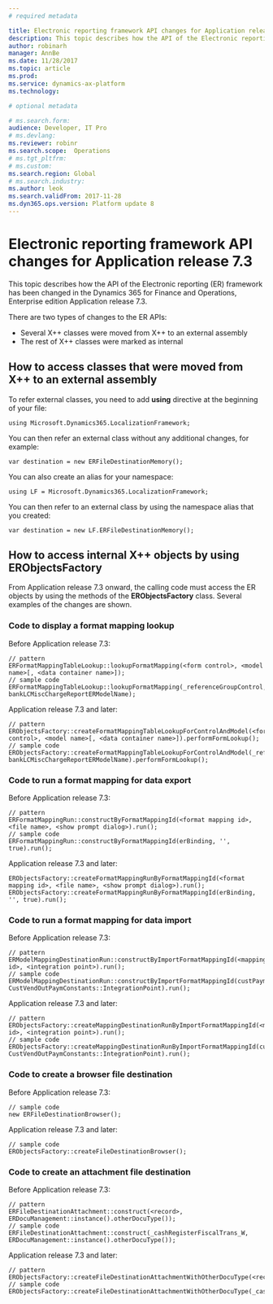 ```yaml
---
# required metadata

title: Electronic reporting framework API changes for Application release 7.3
description: This topic describes how the API of the Electronic reporting (ER) framework has been changed in the Dynamics 365 for Finance and Operations, Enterprise edition Application release 7.3.
author: robinarh
manager: AnnBe
ms.date: 11/28/2017
ms.topic: article
ms.prod: 
ms.service: dynamics-ax-platform
ms.technology: 

# optional metadata

# ms.search.form:  
audience: Developer, IT Pro
# ms.devlang: 
ms.reviewer: robinr
ms.search.scope:  Operations
# ms.tgt_pltfrm: 
# ms.custom: 
ms.search.region: Global 
# ms.search.industry: 
ms.author: leok
ms.search.validFrom: 2017-11-28
ms.dyn365.ops.version: Platform update 8
---
```


# Electronic reporting framework API changes for Application release 7.3

This topic describes how the API of the Electronic reporting (ER) framework has been changed in the Dynamics 365 for Finance and Operations, Enterprise edition Application release 7.3.

There are two types of changes to the ER APIs:
- Several X++ classes were moved from X++ to an external assembly
- The rest of X++ classes were marked as internal

## How to access classes that were moved from X++ to an external assembly

To refer external classes, you need to add **using** directive at the beginning of your file:

    using Microsoft.Dynamics365.LocalizationFramework;

You can then refer an external class without any additional changes, for example:

    var destination = new ERFileDestinationMemory();

You can also create an alias for your namespace:

    using LF = Microsoft.Dynamics365.LocalizationFramework;

You can then refer to an external class by using the namespace alias that you created:

    var destination = new LF.ERFileDestinationMemory();

## How to access internal X++ objects by using ERObjectsFactory

From Application release 7.3 onward, the calling code must access the ER objects by using the methods of the **ERObjectsFactory** class. Several examples of the changes are shown.

### Code to display a format mapping lookup

Before Application release 7.3:

    // pattern
    ERFormatMappingTableLookup::lookupFormatMapping(<form control>, <model name>[, <data container name>]);
    // sample code
    ERFormatMappingTableLookup::lookupFormatMapping(_referenceGroupControl, bankLCMiscChargeReportERModelName);

Application release 7.3 and later:

    // pattern
    ERObjectsFactory::createFormatMappingTableLookupForControlAndModel(<form control>, <model name>[, <data container name>]).performFormLookup();
    // sample code
    ERObjectsFactory::createFormatMappingTableLookupForControlAndModel(_referenceGroupControl, bankLCMiscChargeReportERModelName).performFormLookup();

### Code to run a format mapping for data export

Before Application release 7.3:

    // pattern
    ERFormatMappingRun::constructByFormatMappingId(<format mapping id>, <file name>, <show prompt dialog>).run();
    // sample code
    ERFormatMappingRun::constructByFormatMappingId(erBinding, '', true).run();

Application release 7.3 and later:

    ERObjectsFactory::createFormatMappingRunByFormatMappingId(<format mapping id>, <file name>, <show prompt dialog>).run();
    ERObjectsFactory::createFormatMappingRunByFormatMappingId(erBinding, '', true).run();

### Code to run a format mapping for data import

Before Application release 7.3:

    // pattern
    ERModelMappingDestinationRun::constructByImportFormatMappingId(<mapping id>, <integration point>).run();
    // sample code
    ERModelMappingDestinationRun::constructByImportFormatMappingId(custPaymModeTable.ERModelMappingTable, CustVendOutPaymConstants::IntegrationPoint).run();

Application release 7.3 and later:

    // pattern
    ERObjectsFactory::createMappingDestinationRunByImportFormatMappingId(<mapping id>, <integration point>).run();
    // sample code
    ERObjectsFactory::createMappingDestinationRunByImportFormatMappingId(custPaymModeTable.ERModelMappingTable, CustVendOutPaymConstants::IntegrationPoint).run();

### Code to create a browser file destination

Before Application release 7.3:

    // sample code
    new ERFileDestinationBrowser();

Application release 7.3 and later:

    // sample code
    ERObjectsFactory::createFileDestinationBrowser();

### Code to create an attachment file destination

Before Application release 7.3:

    // pattern
    ERFileDestinationAttachment::construct(<record>, ERDocuManagement::instance().otherDocuType());
    // sample code
    ERFileDestinationAttachment::construct(_cashRegisterFiscalTrans_W, ERDocuManagement::instance().otherDocuType());

Application release 7.3 and later:

    // pattern
    ERObjectsFactory::createFileDestinationAttachmentWithOtherDocuType(<record>);
    // sample code
    ERObjectsFactory::createFileDestinationAttachmentWithOtherDocuType(_cashRegisterFiscalTrans_W);
